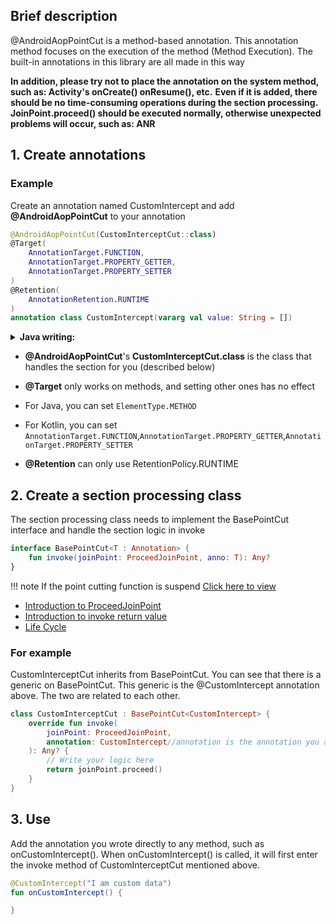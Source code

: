 ## Brief description

@AndroidAopPointCut is a method-based annotation. This annotation method focuses on the execution of the method (Method Execution). The built-in annotations in this library are all made in this way

**In addition, please try not to place the annotation on the system method, such as: Activity's onCreate() onResume(), etc.**
**Even if it is added, there should be no time-consuming operations during the section processing. JoinPoint.proceed() should be executed normally, otherwise unexpected problems will occur, such as: ANR**

## 1. Create annotations

### Example

Create an annotation named CustomIntercept and add **@AndroidAopPointCut** to your annotation

```kotlin
@AndroidAopPointCut(CustomInterceptCut::class)
@Target(
    AnnotationTarget.FUNCTION,
    AnnotationTarget.PROPERTY_GETTER,
    AnnotationTarget.PROPERTY_SETTER
)
@Retention(
    AnnotationRetention.RUNTIME
)
annotation class CustomIntercept(vararg val value: String = [])
```

<details>
<summary><strong>Java writing:</strong></summary>

```java

@AndroidAopPointCut(CustomInterceptCut.class)
@Target({ElementType.METHOD})
@Retention(RetentionPolicy.RUNTIME)
public @interface CustomIntercept {
    String[] value() default {};
}
```
</details>

- **@AndroidAopPointCut**'s **CustomInterceptCut.class** is the class that handles the section for you (described below)

- **@Target** only works on methods, and setting other ones has no effect
- For Java, you can set `ElementType.METHOD`
- For Kotlin, you can set `AnnotationTarget.FUNCTION`,`AnnotationTarget.PROPERTY_GETTER`,`AnnotationTarget.PROPERTY_SETTER`

- **@Retention** can only use RetentionPolicy.RUNTIME

## 2. Create a section processing class

The section processing class needs to implement the BasePointCut interface and handle the section logic in invoke

```kotlin
interface BasePointCut<T : Annotation> {
    fun invoke(joinPoint: ProceedJoinPoint, anno: T): Any?
}
```

!!! note
    If the point cutting function is suspend [Click here to view](/AndroidAOP/Suspend_cut/)

- [Introduction to ProceedJoinPoint](/AndroidAOP/ProceedJoinPoint/)
- [Introduction to invoke return value](https://flyjingfish.github.io/AndroidAOP/Pointcut_return/)
- [Life Cycle](https://flyjingfish.github.io/AndroidAOP/FAQ/#6-what-is-the-life-cycle-of-the-aspect-processing-class-of-the-matching-aspect-and-the-annotation-aspect) 

### For example

CustomInterceptCut inherits from BasePointCut. You can see that there is a generic on BasePointCut. This generic is the @CustomIntercept annotation above. The two are related to each other.
```kotlin
class CustomInterceptCut : BasePointCut<CustomIntercept> {
    override fun invoke(
        joinPoint: ProceedJoinPoint,
        annotation: CustomIntercept//annotation is the annotation you added to the method
    ): Any? {
        // Write your logic here
        return joinPoint.proceed()
    }
}
```
## 3. Use

Add the annotation you wrote directly to any method, such as onCustomIntercept(). When onCustomIntercept() is called, it will first enter the invoke method of CustomInterceptCut mentioned above.

```kotlin
@CustomIntercept("I am custom data")
fun onCustomIntercept() {

}

```